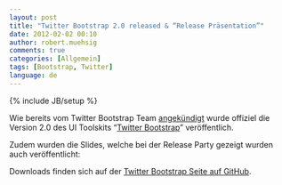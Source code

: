 ```yaml
---
layout: post
title: "Twitter Bootstrap 2.0 released & “Release Präsentation”"
date: 2012-02-02 00:10
author: robert.muehsig
comments: true
categories: [Allgemein]
tags: [Bootstrap, Twitter]
language: de
---
```

{% include JB/setup %}
<p>Wie bereits vom Twitter Bootstrap Team <a href="{{BASE_PATH}}/2012/01/24/twitter-bootstrap-2-0beta/">angekündigt</a> wurde offiziel die Version 2.0 des UI Toolskits “<a href="http://twitter.github.com/bootstrap/">Twitter Bootstrap</a>” veröffentlich. </p> <p>Zudem wurden die Slides, welche bei der Release Party gezeigt wurden auch veröffentlicht:</p> <p><script src="http://speakerdeck.com/embed/4f298b85c7d1bf001f016eec.js"></script></p> <p>Downloads finden sich auf der <a href="http://twitter.github.com/bootstrap/">Twitter Bootstrap Seite auf GitHub</a>.</p>

